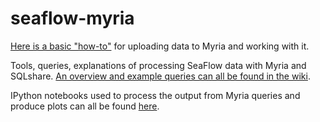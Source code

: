 seaflow-myria
=============

[Here is a basic "how-to"](https://github.com/uwescience/seaflow-myria/wiki/SeaFlow-Myria-How-To) for uploading data to Myria and working with it.

Tools, queries, explanations of processing SeaFlow data with Myria and SQLshare. 
[An overview and example queries can all be found in the wiki](https://github.com/uwescience/seaflow-myria/wiki/1.-SeaFlow-Myria-Overview).

IPython notebooks used to process the output from Myria queries and produce plots can all be found [here](https://github.com/uwescience/seaflow-myria/tree/master/ipython_notebooks).
